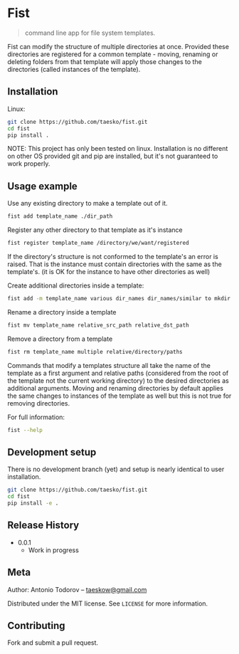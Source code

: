 # Fist
> command line app for file system templates.

Fist can modify the structure of multiple directories at once.
Provided these directories are registered for a common template - moving,
renaming or deleting folders from that template will apply those changes
to the directories (called instances of the template).


## Installation

Linux:

```sh
git clone https://github.com/taesko/fist.git
cd fist
pip install .
```

NOTE: This project has only been tested on linux. Installation is no different
on other OS provided git and pip are installed, but it's not guaranteed to
work properly.

## Usage example

Use any existing directory to make a template out of it.
```sh
fist add template_name ./dir_path
```

Register any other directory to that template as it's instance
```sh
fist register template_name /directory/we/want/registered
```

If the directory's structure is not conformed to the template's an
error is raised. That is the instance must contain directories with the same
as the template's. (it is OK for the instance to have other directories as well)


Create additional directories inside a template:
```sh
fist add -m template_name various dir_names dir_names/similar to mkdir arguments
```

Rename a directory inside a template
```sh
fist mv template_name relative_src_path relative_dst_path
```

Remove a directory from a template
```sh
fist rm template_name multiple relative/directory/paths
```

Commands that modify a templates structure all take the name of the
template as a first argument and relative paths (considered from the
root of the template not the current working directory) to the desired
directories as additional arguments. Moving and renaming directories
by default applies the same changes to instances of the template as well
but this is not true for removing directories.

For full information:
```sh
fist --help
```

## Development setup

There is no development branch (yet) and setup is nearly identical to
user installation.
```sh
git clone https://github.com/taesko/fist.git
cd fist
pip install -e .
```

## Release History

* 0.0.1
    * Work in progress

## Meta

Author: Antonio Todorov – taeskow@gmail.com

Distributed under the MIT license. See ``LICENSE`` for more information.

## Contributing

Fork and submit a pull request.
